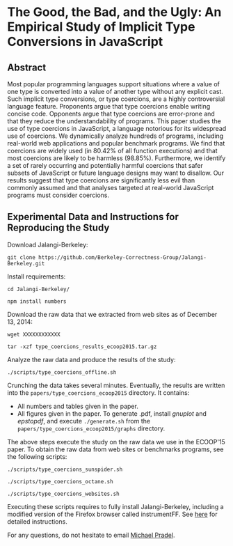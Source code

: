 # The Good, the Bad, and the Ugly: An Empirical Study of Implicit Type Conversions in JavaScript

## Abstract
Most popular programming languages support situations where a value of one type is converted
into a value of another type without any explicit cast. Such implicit type conversions, or type
coercions, are a highly controversial language feature. Proponents argue that type coercions
enable writing concise code. Opponents argue that type coercions are error-prone and that
they reduce the understandability of programs. This paper studies the use of type coercions in
JavaScript, a language notorious for its widespread use of coercions. We dynamically analyze
hundreds of programs, including real-world web applications and popular benchmark programs.
We find that coercions are widely used (in 80.42% of all function executions) and that most
coercions are likely to be harmless (98.85%). Furthermore, we identify a set of rarely occurring
and potentially harmful coercions that safer subsets of JavaScript or future language designs
may want to disallow. Our results suggest that type coercions are significantly less evil than
commonly assumed and that analyses targeted at real-world JavaScript programs must consider
coercions.

## Experimental Data and Instructions for Reproducing the Study

Download Jalangi-Berkeley:

```git clone https://github.com/Berkeley-Correctness-Group/Jalangi-Berkeley.git```

Install requirements:

```cd Jalangi-Berkeley/```

```npm install numbers```

Download the raw data that we extracted from web sites as of December 13, 2014:

```wget XXXXXXXXXXXX```

```tar -xzf type_coercions_results_ecoop2015.tar.gz```

Analyze the raw data and produce the results of the study:

```./scripts/type_coercions_offline.sh```

Crunching the data takes several minutes. Eventually, the results are written into the `papers/type_coercions_ecoop2015` directory. It contains:
 * All numbers and tables given in the paper.
 * All figures given in the paper. To generate .pdf, install *gnuplot* and *epstopdf*, and execute `./generate.sh` from the `papers/type_coercions_ecoop2015/graphs` directory.

The above steps execute the study on the raw data we use in the ECOOP'15 paper. To obtain the raw data from web sites or benchmarks programs, see the following scripts:

```./scripts/type_coercions_sunspider.sh```

```./scripts/type_coercions_octane.sh```

```./scripts/type_coercions_websites.sh```

Executing these scripts requires to fully install Jalangi-Berkeley, including a modified version of the Firefox browser called instrumentFF. See [here](https://github.com/Berkeley-Correctness-Group/Jalangi-Berkeley) for detailed instructions.

For any questions, do not hesitate to email [Michael Pradel](http://mp.binaervarianz.de).
